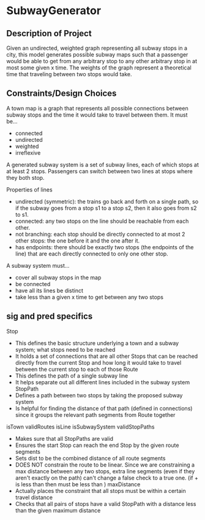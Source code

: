 # SubwayGenerator


## Description of Project
Given an undirected, weighted graph representing all subway stops in a city, this model generates possible subway maps such that a passenger would be able to get from any arbitrary stop to any other arbitrary stop in at most some given x time. The weights of the graph represent a theoretical time that traveling between two stops would take.

## Constraints/Design Choices
A town map is a graph that represents all possible connections between subway stops and the time it would take to travel between them. It must be...
- connected
- undirected
- weighted
- irreflexive

A generated subway system is a set of subway lines, each of which stops at at least 2 stops. Passengers can switch between two lines at stops where they both stop. 

Properties of lines
- undirected (symmetric): the trains go back and forth on a single path, so if the subway goes from a stop s1 to a stop s2, then it also goes from s2 to s1.
- connected: any two stops on the line should be reachable from each other.
- not branching: each stop should be directly connected to at most 2 other stops: the one before it and the one after it.
- has endpoints: there should be exactly two stops (the endpoints of the line) that are each directly connected to only one other stop.

A subway system must...
- cover all subway stops in the map
- be connected
- have all its lines be distinct
- take less than a given x time to get between any two stops


## sig and pred specifics
Stop
- This defines the basic structure underlying a town and a subway system; what stops need to be reached
- It holds a set of connections that are all other Stops that can be reached directly from the current Stop and how long it would take to travel between the current stop to each of those
Route
- This defines the path of a single subway line
- It helps separate out all different lines included in the subway system
StopPath
- Defines a path between two stops by taking the proposed subway system
- Is helpful for finding the distance of that path (defined in connections) since it groups the relevant path segments from Route together

isTown
validRoutes
isLine
isSubwaySystem
validStopPaths
- Makes sure that all StopPaths are valid
- Ensures the start Stop can reach the end Stop by the given route segments
- Sets dist to be the combined distance of all route segments
- DOES NOT constrain the route to be linear. Since we are constraining a max distance between any two stops, extra line segments (even if they aren't exactly on the path) can't change a false check to a true one. (if <direct path dist> + <extra> is less than <max allowed dist> then <direct path dist> must be less than <max allowed dist>)
maxDistance
- Actually places the constraint that all stops must be within a certain travel distance
- Checks that all pairs of stops have a valid StopPath with a distance less than the given maximum distance
